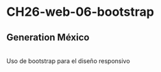 # CH26-web-06-bootstrap
<h2>Generation México</h2>
<br>
Uso de bootstrap para el diseño responsivo

